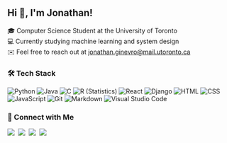 ## Hi 👋, I'm Jonathan!
🎓 Computer Science Student at the University of Toronto \
💻 Currently studying machine learning and system design \
✉️ Feel free to reach out at jonathan.ginevro@mail.utoronto.ca

### 🛠️ Tech Stack

![Python](https://img.shields.io/badge/-Python-05122A?style=flat&logo=python)
![Java](https://img.shields.io/badge/-Java-05122A?style=flat&logo=Java&logoColor=FFA518)
![C](https://img.shields.io/badge/-C-05122A?style=flat&logo=C&logoColor=A8B9CC)
![R (Statistics)](https://img.shields.io/badge/-R-05122A?style=flat&logo=R&logoColor=276DC3)
![React](https://img.shields.io/badge/-React-05122A?style=flat&logo=react)
![Django](https://img.shields.io/badge/-Django-05122A?style=flat&logo=django&logoColor=092E20)
![HTML](https://img.shields.io/badge/-HTML-05122A?style=flat&logo=HTML5)
![CSS](https://img.shields.io/badge/-CSS-05122A?style=flat&logo=CSS3&logoColor=1572B6)
![JavaScript](https://img.shields.io/badge/-JavaScript-05122A?style=flat&logo=javascript)
![Git](https://img.shields.io/badge/-Git-05122A?style=flat&logo=git)
![Markdown](https://img.shields.io/badge/-Markdown-05122A?style=flat&logo=markdown)
![Visual Studio Code](https://img.shields.io/badge/-Visual%20Studio%20Code-05122A?style=flat&logo=visual-studio-code&logoColor=007ACC)

### 🤝 Connect with Me

<a href="https://www.linkedin.com/in/jonathan-ginevro"><img src="https://img.shields.io/badge/LinkedIn-0077B5?style=flat&logo=Linkedin&logoColor=white"/></a>&nbsp;
<a href="https://www.jonathanginevro.com"><img src="https://img.shields.io/badge/Portfolio-3423A6?style=flat&logo=Google-Chrome&logoColor=white"/></a>&nbsp;
<a href="mailto:jonathan.ginevro@mail.utoronto.ca"><img src="https://img.shields.io/badge/Email-D14836?style=flat&logo=Gmail&logoColor=white"/></a>&nbsp;
<a href="https://www.instagram.com/jonginevro/"><img src="https://img.shields.io/badge/Instagram-E4405F?style=flat&logo=Instagram&logoColor=white"/></a>
